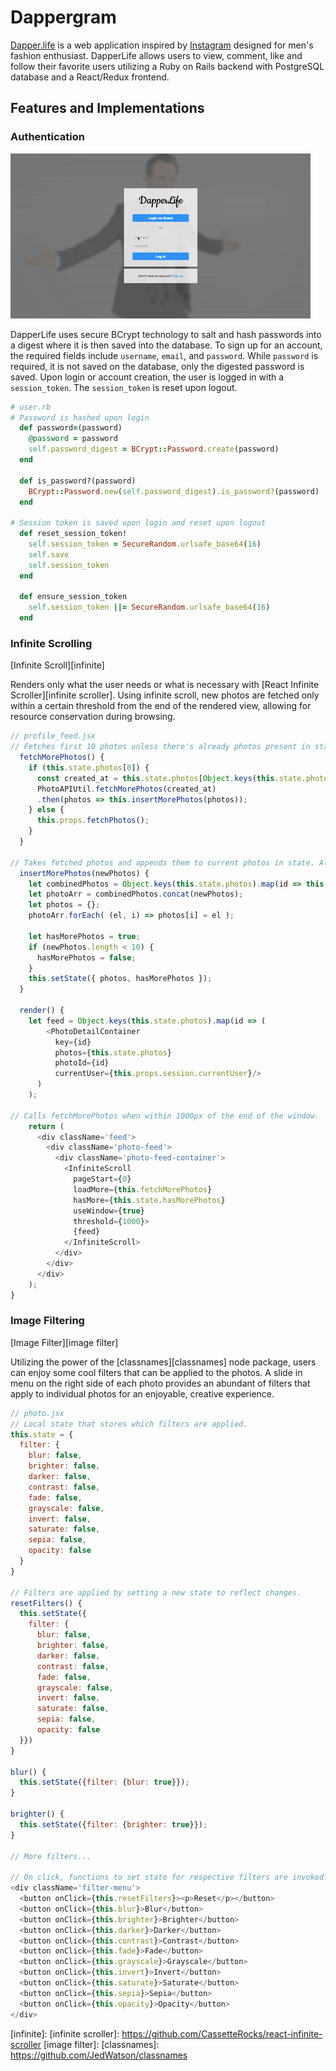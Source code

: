 # Dappergram

[Dapper.life][live link] is a web application inspired by [Instagram][instagram] designed for men's fashion enthusiast. DapperLife allows users to view, comment, like and follow their favorite users utilizing a Ruby on Rails backend with PostgreSQL database and a React/Redux frontend.

## Features and Implementations

### Authentication

![Login Demo][login]

DapperLife uses secure BCrypt technology to salt and hash passwords into a digest where it is then saved into the database. To sign up for an account, the required fields include `username`, `email`, and `password`. While `password` is required, it is not saved on the database, only the digested password is saved. Upon login or account creation, the user is logged in with a `session_token`. The `session_token` is reset upon logout.

```Ruby
# user.rb
# Password is hashed upon login
  def password=(password)
    @password = password
    self.password_digest = BCrypt::Password.create(password)
  end

  def is_password?(password)
    BCrypt::Password.new(self.password_digest).is_password?(password)
  end

# Session token is saved upon login and reset upon logout
  def reset_session_token!
    self.session_token = SecureRandom.urlsafe_base64(16)
    self.save
    self.session_token
  end

  def ensure_session_token
    self.session_token ||= SecureRandom.urlsafe_base64(16)
  end
```

### Infinite Scrolling

[Infinite Scroll][infinite]

Renders only what the user needs or what is necessary with [React Infinite Scroller][infinite scroller]. Using infinite scroll, new photos are fetched only within a certain threshold from the end of the rendered view, allowing for resource conservation during browsing.

```js
// profile_feed.jsx
// Fetches first 10 photos unless there's already photos present in state, in which case, the next 10 is fetched.
  fetchMorePhotos() {
    if (this.state.photos[0]) {
      const created_at = this.state.photos[Object.keys(this.state.photos).length  - 1].created_at;
      PhotoAPIUtil.fetchMorePhotos(created_at)
      .then(photos => this.insertMorePhotos(photos));
    } else {
      this.props.fetchPhotos();
    }
  }

// Takes fetched photos and appends them to current photos in state. Also tags state with boolean that indicates whether or not there's more photos to fetch
  insertMorePhotos(newPhotos) {
    let combinedPhotos = Object.keys(this.state.photos).map(id => this.state.photos[id]);
    let photoArr = combinedPhotos.concat(newPhotos);
    let photos = {};
    photoArr.forEach( (el, i) => photos[i] = el );

    let hasMorePhotos = true;
    if (newPhotos.length < 10) {
      hasMorePhotos = false;
    }
    this.setState({ photos, hasMorePhotos });
  }

  render() {
    let feed = Object.keys(this.state.photos).map(id => (
        <PhotoDetailContainer
          key={id}
          photos={this.state.photos}
          photoId={id}
          currentUser={this.props.session.currentUser}/>
      )
    );

// Calls fetchMorePhotos when within 1000px of the end of the window.
    return (
      <div className='feed'>
        <div className='photo-feed'>
          <div className='photo-feed-container'>
            <InfiniteScroll
              pageStart={0}
              loadMore={this.fetchMorePhotos}
              hasMore={this.state.hasMorePhotos}
              useWindow={true}
              threshold={1000}>
              {feed}
            </InfiniteScroll>
          </div>
        </div>
      </div>
    );
}
```

### Image Filtering

[Image Filter][image filter]

Utilizing the power of the [classnames][classnames] node package, users can enjoy some cool filters that can be applied to the photos. A slide in menu on the right side of each photo provides an abundant of filters that apply to individual photos for an enjoyable, creative experience.

```js
// photo.jsx
// Local state that stores which filters are applied.
this.state = {
  filter: {
    blur: false,
    brighter: false,
    darker: false,
    contrast: false,
    fade: false,
    grayscale: false,
    invert: false,
    saturate: false,
    sepia: false,
    opacity: false
  }
}

// Filters are applied by setting a new state to reflect changes.
resetFilters() {
  this.setState({
    filter: {
      blur: false,
      brighter: false,
      darker: false,
      contrast: false,
      fade: false,
      grayscale: false,
      invert: false,
      saturate: false,
      sepia: false,
      opacity: false
  }})
}

blur() {
  this.setState({filter: {blur: true}});
}

brighter() {
  this.setState({filter: {brighter: true}});
}

// More filters...

// On click, functions to set state for respective filters are invoked.
<div className='filter-menu'>
  <button onClick={this.resetFilters}><p>Reset</p></button>
  <button onClick={this.blur}>Blur</button>
  <button onClick={this.brighter}>Brighter</button>
  <button onClick={this.darker}>Darker</button>
  <button onClick={this.contrast}>Contrast</button>
  <button onClick={this.fade}>Fade</button>
  <button onClick={this.grayscale}>Grayscale</button>
  <button onClick={this.invert}>Invert</button>
  <button onClick={this.saturate}>Saturate</button>
  <button onClick={this.sepia}>Sepia</button>
  <button onClick={this.opacity}>Opacity</button>
</div>
```


[live link]: http://www.dapper.life/
[instagram]: https://www.instagram.com/
[login]: ./docs/images/login.gif
[infinite]:
[infinite scroller]: https://github.com/CassetteRocks/react-infinite-scroller
[image filter]:
[classnames]: https://github.com/JedWatson/classnames
